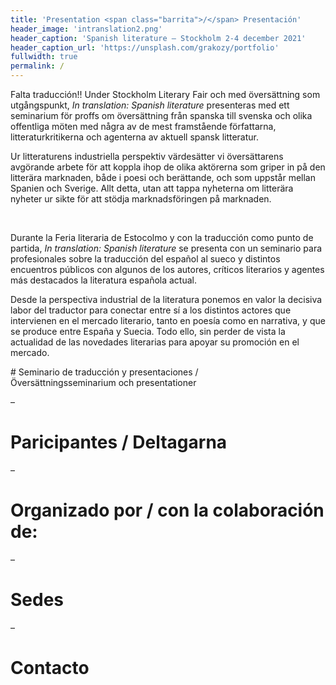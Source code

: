 ```yaml
---
title: 'Presentation <span class="barrita">/</span> Presentación'
header_image: 'intranslation2.png'
header_caption: 'Spanish literature – Stockholm 2-4 december 2021'
header_caption_url: 'https://unsplash.com/grakozy/portfolio'
fullwidth: true
permalink: /
---
```



<!--more-->

<div class="dos-idiomas">
    <div class="text swe" lang="se">  
    <!-- <h2>Presnetation</h2> -->
        <p>Falta traducción!! Under Stockholm Literary Fair och med översättning som utgångspunkt, <em>In translation: Spanish literature</em> presenteras med ett seminarium för proffs om översättning från spanska till svenska och olika offentliga möten med några av de mest framstående författarna, litteraturkritikerna och agenterna av aktuell spansk litteratur.</p>
        <p>Ur litteraturens industriella perspektiv värdesätter vi översättarens avgörande arbete för att koppla ihop de olika aktörerna som griper in på den litterära marknaden, både i poesi och berättande, och som uppstår mellan Spanien och Sverige. Allt detta, utan att tappa nyheterna om litterära nyheter ur sikte för att stödja marknadsföringen på marknaden.</p>
    </div>
        <div class="rule">&#160;</div>
    <div class="text esp">
        <!-- <h2>Presnetación</h2> -->
        <p>Durante la Feria literaria de Estocolmo y con la traducción como punto de partida, <em>In translation: Spanish literature</em> se presenta con un seminario para profesionales sobre la traducción del español al sueco y distintos encuentros públicos con algunos de los autores, críticos literarios y agentes más destacados la literatura española actual.</p>
        <p>Desde la perspectiva industrial de la literatura ponemos en valor la decisiva labor del traductor para conectar entre sí a los distintos actores que intervienen en el mercado literario, tanto en poesía como en narrativa, y que se produce entre España y Suecia. Todo ello, sin perder de vista la actualidad de las novedades literarias para apoyar su promoción en el mercado.</p>
    </div>

</div>
<p> </p>
<p> </p>
# Seminario de traducción y presentaciones <span class="barrita">/</span> <br />Översättningsseminarium och presentationer

–


# Paricipantes <span class="barrita">/</span> Deltagarna

–
# Organizado por / con la colaboración de:

–

# Sedes

–

# Contacto
